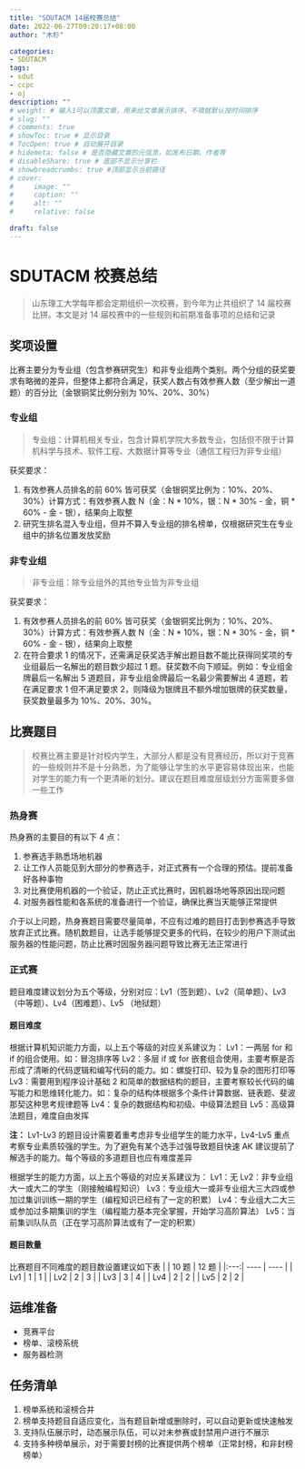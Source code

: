 ```yaml
---
title: "SDUTACM 14届校赛总结"
date: 2022-06-27T09:20:17+08:00
author: "木杉"

categories: 
- SDUTACM
tags: 
- sdut
- ccpc
- oj
description: ""
# weight: # 输入1可以顶置文章，用来给文章展示排序，不填就默认按时间排序
# slug: ""
# comments: true
# showToc: true # 显示目录
# TocOpen: true # 自动展开目录
# hidemeta: false # 是否隐藏文章的元信息，如发布日期、作者等
# disableShare: true # 底部不显示分享栏
# showbreadcrumbs: true #顶部显示当前路径
# cover:
#     image: ""
#     caption: ""
#     alt: ""
#     relative: false

draft: false
---
```



# SDUTACM 校赛总结
> 山东理工大学每年都会定期组织一次校赛，到今年为止共组织了 14 届校赛比拼。本文是对 14 届校赛中的一些规则和前期准备事项的总结和记录

## 奖项设置
比赛主要分为专业组（包含参赛研究生）和非专业组两个类别。两个分组的获奖要求有略微的差异，但整体上都符合满足，获奖人数占有效参赛人数（至少解出一道题）的百分比（金银铜奖比例分别为 10%、20%、30%）

### 专业组
> 专业组：计算机相关专业，包含计算机学院大多数专业，包括但不限于计算机科学与技术、软件工程、大数据计算等专业（通信工程归为非专业组）

获奖要求：
1. 有效参赛人员排名的前 60% 皆可获奖（金银铜奖比例为：10%、20%、30%）计算方式：有效参赛人数 N（金：N * 10%，银：N * 30% - 金，铜  * 60% - 金 - 银），结果向上取整
2. 研究生排名混入专业组，但并不算入专业组的排名榜单，仅根据研究生在专业组中的排名位置发放奖励

### 非专业组
> 非专业组：除专业组外的其他专业皆为非专业组

获奖要求：
1. 有效参赛人员排名的前 60% 皆可获奖（金银铜奖比例为：10%、20%、30%）计算方式：有效参赛人数 N（金：N * 10%，银：N * 30% - 金，铜 * 60% - 金 - 银），结果向上取整
2. 在符合要求 1 的情况下，还需满足获奖选手解出题目数不能比获得同奖项的专业组最后一名解出的题目数少超过 1 题。获奖数不向下顺延。例如：专业组金牌最后一名解出 5 道题目，非专业组金牌最后一名最少需要解出 4 道题，若在满足要求 1 但不满足要求 2，则降级为银牌且不额外增加银牌的获奖数量，获奖数量最多为 10%、20%、30%。

## 比赛题目
> 校赛比赛主要是针对校内学生，大部分人都是没有竞赛经历，所以对于竞赛的一些规则并不是十分熟悉，为了能够让学生的水平更容易体现出来，也能对学生的能力有一个更清晰的划分。建议在题目难度层级划分方面需要多做一些工作

### 热身赛
热身赛的主要目的有以下 4 点：
1. 参赛选手熟悉场地机器
2. 让工作人员能见到大部分的参赛选手，对正式赛有一个合理的预估。提前准备好各种事物
3. 对比赛使用机器的一个验证，防止正式比赛时，因机器场地等原因出现问题
4. 对服务器性能和各系统的准备进行一个验证，确保比赛当天能够正常提供

介于以上问题，热身赛题目需要尽量简单，不应有过难的题目打击到参赛选手导致放弃正式比赛。随机数题目，让选手能够提交更多的代码，在较少的用户下测试出服务器的性能问题，防止比赛时因服务器问题导致比赛无法正常进行

### 正式赛
题目难度建议划分为五个等级，分别对应：Lv1（签到题）、Lv2（简单题）、Lv3（中等题）、Lv4（困难题）、Lv5 （地狱题）

#### 题目难度
根据计算机知识能力方面，以上五个等级的对应关系建议为：
Lv1：一两层 for 和 if 的组合使用。如：冒泡排序等
Lv2：多层 if 或 for 嵌套组合使用，主要考察是否形成了清晰的代码逻辑和编写代码的能力。如：螺旋打印、较为复杂的图形打印等
Lv3：需要用到程序设计基础 2 和简单的数据结构的题目，主要考察较长代码的编写能力和思维转化能力。如：复杂的结构体根据多个条件计算数据、链表题、斐波那契这种思考规律题等
Lv4：复杂的数据结构和初级、中级算法题目
Lv5：高级算法题目，难度自由发挥

**注：** Lv1-Lv3 的题目设计需要着重考虑非专业组学生的能力水平，Lv4-Lv5 重点考察专业素质较强的学生。为了避免有某个选手过强导致题目快速 AK 建议提前了解选手的能力。每个等级的多道题目也应有难度差异



根据学生的能力方面，以上五个等级的对应关系建议为：
Lv1：无
Lv2：非专业组大一或大二的学生（刚接触编程知识）
Lv3：专业组大一或非专业组大三大四或参加过集训训练一期的学生（编程知识已经有了一定的积累）
Lv4：专业组大二大三或参加过多期集训的学生（编程能力基本完全掌握，开始学习高阶算法）
Lv5：当前集训队队员（正在学习高阶算法或有了一定的积累）

#### 题目数量
比赛题目不同难度的题目数设置建议如下表
|     | 10 题 | 12 题 |
|:---:| ---- | ---- |
| Lv1 | 1    | 1    |
| Lv2 | 2    | 3    |
| Lv3 | 3    | 4    |
| Lv4 | 2    | 2    |
| Lv5 | 2    | 2    |

## 运维准备
- 竞赛平台
- 榜单、滚榜系统
- 服务器检测

## 任务清单
1. 榜单系统和滚榜合并
2. 榜单支持题目自适应变化，当有题目新增或删除时，可以自动更新或快速触发
3. 支持队伍展示时，动态展示队伍，可以对未参赛或封禁用户进行不展示
4. 支持多种榜单展示，对于需要封榜的比赛提供两个榜单（正常封榜，和非封榜榜单）

